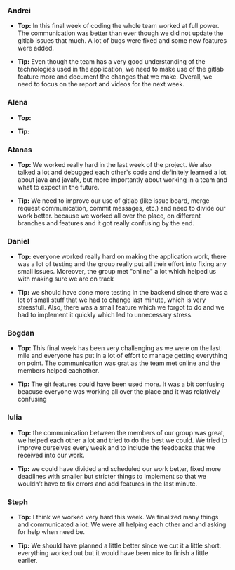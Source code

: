 ### Andrei
- **Top:** In this final week of coding the whole team worked at full power. The communication was better than ever though we did not update the gitlab issues that much. A lot of bugs were fixed and some new features were added.

- **Tip:** Even though the team has a very good understanding of the technologies used in the application, we need to make use of the gitlab feature more and document the changes that we make. Overall, we need to focus on the report and videos for the next week.

### Alena
- **Top:** 

- **Tip:** 

### Atanas
- **Top:** We worked really hard in the last week of the project. We also talked a lot and debugged each other's code and definitely learned a lot about java and javafx, but more importantly about working in a team and what to expect in the future. 

- **Tip:** We need to improve our use of gitlab (like issue board, merge request communication, commit messages, etc.) and need to divide our work better. because we worked all over the place, on different branches and features and it got really confusing by the end. 

### Daniel 
- **Top:** everyone worked really hard on making the application work, there was a lot of testing and the group really put all their effort into fixing any small issues.  Moreover, the group met "online" a lot which helped us with making sure we are on track 

- **Tip:** we should have done more testing in the backend since there was a lot of small stuff that we had to change last minute, which is very stressfull. Also, there was a small feature which we forgot to do and we had to implement it quickly which led to unnecessary stress.

### Bogdan
- **Top:** This final week has been very challenging as we were on the last mile and everyone has put in a lot of effort to manage getting everything on point. The communication was grat as the team met online and the members helped eachother.

- **Tip:** The git features could have been used more. It was a bit confusing beacuse everyone was working all over the place and it was relatively confusing

### Iulia
- **Top:** the communication between the members of our group was great, we helped each other a lot and tried to do the best we could. We tried to improve ourselves every week and to include the feedbacks that we received into our work.

- **Tip:** we could have divided and scheduled our work better, fixed more deadlines with smaller but stricter things to implement so that we wouldn’t have to fix errors and add features in the last minute.

### Steph
- **Top:** I think we worked very hard this week. We finalized many things and communicated a lot. We were all helping each other and and asking for help when need be.

- **Tip:** We should have planned a little better since we cut it a little short. everything worked out but it would have been nice to finish a little earlier.